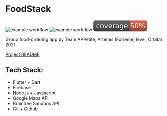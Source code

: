 # FoodStack

![example workflow](https://github.com/Team-APPetite/FoodStack/actions/workflows/build-actions.yml/badge.svg)
![example workflow](https://github.com/Team-APPetite/FoodStack/actions/workflows/test-actions.yml/badge.svg)
![Coverage](./coverage_badge.svg?sanitize=true)

Group food-ordering app by Team APPetite, Artemis (Extreme) level, Orbital 2021.

[Project README](https://docs.google.com/document/d/1rlbRK2gxNLM7VrQf2PNl_nj6aiuhsDKyiJ3leHSIkTU/edit?usp=sharing)

## Tech Stack:

- Flutter + Dart
- Firebase
- Node.js + Javascript
- Google Maps API
- Braintree Sandbox API
- Git + Github
